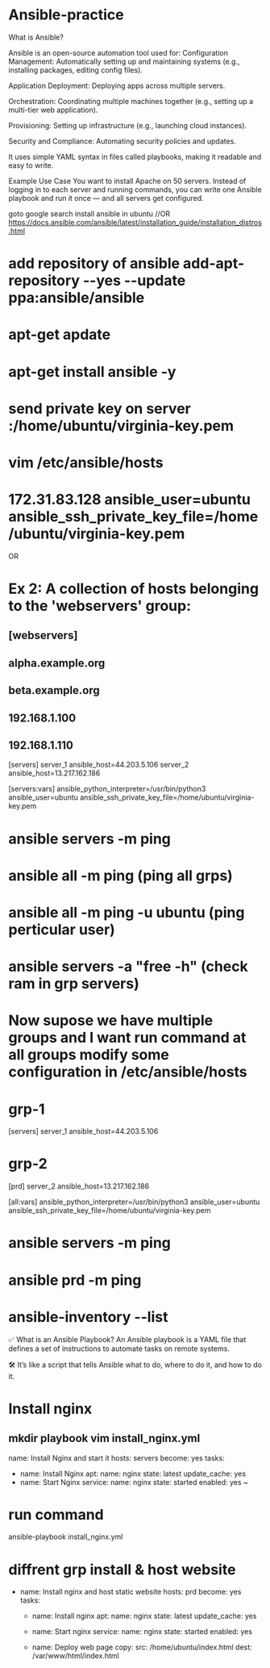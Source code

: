 # Ansible-practice
What is Ansible?

Ansible is an open-source automation tool used for:
Configuration Management: Automatically setting up and maintaining systems (e.g., installing packages, editing config files).

Application Deployment: Deploying apps across multiple servers.

Orchestration: Coordinating multiple machines together (e.g., setting up a multi-tier web application).

Provisioning: Setting up infrastructure (e.g., launching cloud instances).

Security and Compliance: Automating security policies and updates.

It uses simple YAML syntax in files called playbooks, making it readable and easy to write.

Example Use Case
You want to install Apache on 50 servers. Instead of logging in to each server and running commands, you can write one Ansible playbook and run it once — and all servers get configured.


goto google search install ansible in ubuntu  //OR
https://docs.ansible.com/ansible/latest/installation_guide/installation_distros.html

# add repository of ansible add-apt-repository --yes --update ppa:ansible/ansible
# apt-get apdate 
# apt-get install ansible -y 

# send private key on server :/home/ubuntu/virginia-key.pem


# vim /etc/ansible/hosts
# 172.31.83.128 ansible_user=ubuntu ansible_ssh_private_key_file=/home/ubuntu/virginia-key.pem
OR 
# Ex 2: A collection of hosts belonging to the 'webservers' group:

## [webservers]
## alpha.example.org
## beta.example.org
## 192.168.1.100
## 192.168.1.110
[servers]
server_1 ansible_host=44.203.5.106
server_2 ansible_host=13.217.162.186

[servers:vars]
ansible_python_interpreter=/usr/bin/python3
ansible_user=ubuntu
ansible_ssh_private_key_file=/home/ubuntu/virginia-key.pem

# ansible servers -m ping

# ansible all -m ping (ping all grps) 
# ansible all -m ping -u ubuntu (ping perticular user)

# ansible servers -a "free -h" (check ram in grp servers)

# Now supose we have multiple groups and I want run command at all groups modify some configuration in  /etc/ansible/hosts
# grp-1
[servers]
server_1 ansible_host=44.203.5.106
# grp-2
[prd]
server_2 ansible_host=13.217.162.186

[all:vars]
ansible_python_interpreter=/usr/bin/python3
ansible_user=ubuntu
ansible_ssh_private_key_file=/home/ubuntu/virginia-key.pem

# ansible servers -m ping
# ansible prd -m ping
# ansible-inventory --list


✅ What is an Ansible Playbook?
An Ansible playbook is a YAML file that defines a set of instructions to automate tasks on remote systems.

🛠️ It’s like a script that tells Ansible what to do, where to do it, and how to do it.

# Install nginx 
mkdir playbook 
vim install_nginx.yml
-
  name: Install Nginx and start it
  hosts: servers
  become: yes
  tasks:
   - name: Install Nginx
     apt:
      name: nginx
      state: latest
      update_cache: yes
   - name: Start Nginx
     service:
      name: nginx
      state: started
      enabled: yes
~
# run command
ansible-playbook install_nginx.yml

# diffrent grp install & host website

-
  name: Install nginx and host static website
  hosts: prd
  become: yes
  tasks:
   - name: Install nginx
     apt:
      name: nginx
      state: latest
      update_cache: yes

   - name: Start nginx
     service:
       name: nginx
       state: started
       enabled: yes

   - name: Deploy web page
     copy:
       src: /home/ubuntu/index.html
       dest: /var/www/html/index.html
